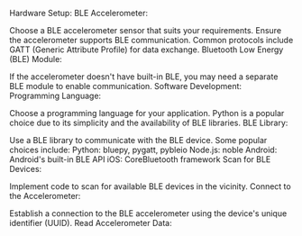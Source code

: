 Hardware Setup:
BLE Accelerometer:

Choose a BLE accelerometer sensor that suits your requirements.
Ensure the accelerometer supports BLE communication. Common protocols include GATT (Generic Attribute Profile) for data exchange.
Bluetooth Low Energy (BLE) Module:

If the accelerometer doesn't have built-in BLE, you may need a separate BLE module to enable communication.
Software Development:
Programming Language:

Choose a programming language for your application. Python is a popular choice due to its simplicity and the availability of BLE libraries.
BLE Library:

Use a BLE library to communicate with the BLE device. Some popular choices include:
Python: bluepy, pygatt, pybleio
Node.js: noble
Android: Android's built-in BLE API
iOS: CoreBluetooth framework
Scan for BLE Devices:

Implement code to scan for available BLE devices in the vicinity.
Connect to the Accelerometer:

Establish a connection to the BLE accelerometer using the device's unique identifier (UUID).
Read Accelerometer Data:
